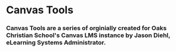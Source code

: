 # Canvas Tools
### Canvas Tools are a series of orginially created for Oaks Christian School's Canvas LMS instance by Jason Diehl, eLearning Systems Administrator.
